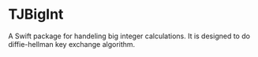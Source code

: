 # TJBigInt

A Swift package for handeling big integer calculations.
It is designed to do diffie-hellman key exchange algorithm.


